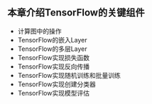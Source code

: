 ## 本章介绍TensorFlow的关键组件

- 计算图中的操作
- TensorFlow的嵌入Layer
- TensorFlow的多层Layer
- TensorFlow实现损失函数
- TensorFlow实现反向传播
- TensorFlow实现随机训练和批量训练
- TensorFlow实现创建分类器
- TensorFlow实现模型评估